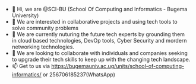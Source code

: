 - 👋 Hi, we are @SCI-BU (School Of Computing and Informatics - Bugema University)
- 👀 We are interested in collaborative projects and using tech tools to solve community problems
- 🌱 We are currently nuturing the future tech experts by grounding them in cloud based technologies, DevOp tools, Cyber Security and mordern networking technologies. 
- 💞️ We are looking to collaborate with individuals and companies seeking to upgrade their tech skills to keep up with the changing tech landscape.
- 📫 Get to us via https://bugemauniv.ac.ug/units/school-of-computing-informatics/  or 256706185237(WhatsApp)

<!---
SCI-BU/SCI-BU is a ✨ special ✨ repository because its `README.md` (this file) appears on your GitHub profile.
You can click the Preview link to take a look at your changes.
--->
